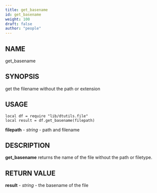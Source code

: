 ```yaml
---
title: get_basename
id: get_basename
weight: 100
draft: false
author: "people"
---
```


## NAME

get_basename

## SYNOPSIS

get the filename without the path or extension

## USAGE
```
local df = require "lib/dtutils.file"
local result = df.get_basename(filepath)
```
**filepath** - _string_ - path and filename

## DESCRIPTION

**get_basename** returns the name of the file without the path or filetype.

## RETURN VALUE

**result** - _string_ - the basename of the file
